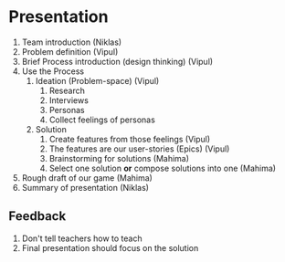 # Presentation

1. Team introduction (Niklas)
2. Problem definition (Vipul)
3. Brief Process introduction (design thinking) (Vipul)
4. Use the Process
   1. Ideation (Problem-space) (Vipul)
      1. Research
      2. Interviews
      3. Personas
      4. Collect feelings of personas
   2. Solution
      1. Create features from those feelings (Vipul)
      2. The features are our user-stories (Epics) (Vipul)
      3. Brainstorming for solutions (Mahima)
      4. Select one solution **or** compose solutions into one (Mahima)
5. Rough draft of our game (Mahima)
6. Summary of presentation (Niklas)

## Feedback

1. Don't tell teachers how to teach
2. Final presentation should focus on the solution
